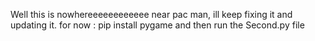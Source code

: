 Well this is nowhereeeeeeeeeeee near pac man, ill keep fixing it and updating it. for now : pip install pygame 
and then run the Second.py file
